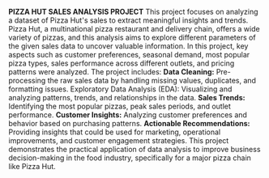    ****PIZZA HUT SALES ANALYSIS PROJECT****
This project focuses on analyzing a dataset of Pizza Hut's sales to extract meaningful insights and trends. Pizza Hut, a multinational pizza restaurant and delivery chain, offers a wide variety of pizzas, and this analysis aims to explore different parameters of the given sales data to uncover valuable information.
In this project, key aspects such as customer preferences, seasonal demand, most popular pizza types, sales performance across different outlets, and pricing patterns were analyzed.
The project includes:
**Data Cleaning:** Pre-processing the raw sales data by handling missing values, duplicates, and formatting issues.
Exploratory Data Analysis (EDA): Visualizing and analyzing patterns, trends, and relationships in the data.
**Sales Trends:** Identifying the most popular pizzas, peak sales periods, and outlet performance.
**Customer Insights:** Analyzing customer preferences and behavior based on purchasing patterns.
**Actionable Recommendations:** Providing insights that could be used for marketing, operational improvements, and customer engagement strategies.
This project demonstrates the practical application of data analysis to improve business decision-making in the food industry, specifically for a major pizza chain like Pizza Hut.

